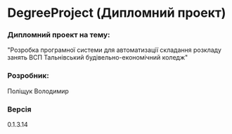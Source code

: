 # DegreeProject (Дипломний проект)
### Дипломний проект на тему:
"Розробка програмної системи для автоматизації складання розкладу занять ВСП Тальнівський будівельно-економічний коледж"
### Розробник:
Поліщук Володимир
### Версія 
0.1.3.14